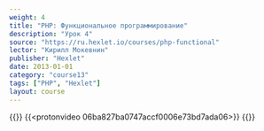 ```yaml
---
weight: 4
title: "PHP: Функциональное программирование"
description: "Урок 4"
source: "https://ru.hexlet.io/courses/php-functional"
lector: "Кирилл Мокевнин"
publisher: "Hexlet"
date: 2013-01-01
category: "course13"
tags: ["PHP", "Hexlet"]
layout: course
---
```

{{<players>}}
    {{<protonvideo 06ba827ba0747accf0006e73bd7ada06>}}
{{</players>}}
